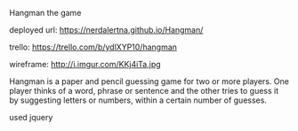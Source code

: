 Hangman the game

deployed url: https://nerdalertna.github.io/Hangman/

trello: https://trello.com/b/ydlXYP10/hangman

wireframe: http://i.imgur.com/KKj4iTa.jpg

Hangman is a paper and pencil guessing game for two or more players.
One player thinks of a word, phrase or sentence and the other tries
to guess it by suggesting letters or numbers, within a certain
number of guesses.

used jquery

